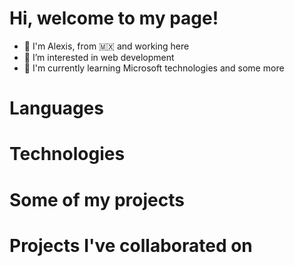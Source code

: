 Hi, welcome to my page!
======================


- 👋 I'm Alexis, from 🇲🇽 and working here
- 👀 I’m interested in web development
- 🌱 I'm currently learning Microsoft technologies and some more

# Languages

# Technologies

# Some of my projects

# Projects I've collaborated on 
<!-- 💞️ I’m looking to collaborate on ...
- 📫 How to reach me ...

blackhawk64/blackhawk64 is a ✨ special ✨ repository because its `README.md` (this file) appears on your GitHub profile.
You can click the Preview link to take a look at your changes.
--->

